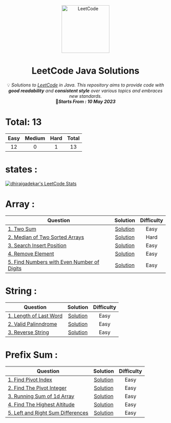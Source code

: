 <div align="center">
<a href="https://walkccc.github.io/LeetCode/"><img src="https://i.imgur.com/IsS5xkZ.png" width="150" title="LeetCode" alt="LeetCode"></a>
<h1>LeetCode Java Solutions</h1>
<span>💡 <i>Solutions to <a href="https://leetcode.com/problemset/all/">LeetCode</a> in Java. This repository aims to provide code with <strong>good readability</strong> and <strong>consistent style</strong> over various topics and embraces new standards.</i></span>
</br>
<span>📍<i><strong>Starts From : 10 May 2023</strong></i></span>
<br/>
</div>


# Total: 13

|   Easy  |  Medium | Hard | Total |
|:-------:|:-------:|:----:|:-----:|
|   12    |   0     |   1  |   13  |

# states : 
[![dhirajgadekar's LeetCode Stats](https://leetcode-stats.vercel.app/api?username=dhirajgadekar&theme=Raspberry)](https://github.com/JeremyTsaii/leetcode-stats)

# Array :

| Question | Solution | Difficulty |
|------------------------------------------------------------------------------------------------------------------------------------------------------------|:---------------------------------------------------------------------------------------------------------------------------------:|:----------:|
| [1. Two Sum](https://leetcode.com/problems/two-sum/) | [Solution](https://github.com/DhirajGadekar/LeetCode-Java-Solution/blob/main/Array/Easy/1_TwoSum.java) | Easy |
| [2. Median of Two Sorted Arrays](https://leetcode.com/problems/median-of-two-sorted-arrays/) | [Solution](https://github.com/DhirajGadekar/LeetCode-Java-Solution/blob/main/Array/Hard/1_MedianofTwoSortedArrays.java) | Hard |
| [3. Search Insert Position](https://leetcode.com/problems/search-insert-position/) | [Solution](https://github.com/DhirajGadekar/LeetCode-Java-Solution/blob/main/Array/Easy/2_SearchInsertPosition.java) | Easy |
| [4. Remove Element](https://leetcode.com/problems/remove-element/) | [Solution](https://github.com/DhirajGadekar/LeetCode-Java-Solution/blob/main/Array/Easy/3_RemoveElement.java) | Easy |
| [5. Find Numbers with Even Number of Digits](https://leetcode.com/problems/find-numbers-with-even-number-of-digits/) | [Solution](https://github.com/DhirajGadekar/LeetCode-Java-Solution/blob/main/Array/Easy/4_FindNumberswithEvenNumberofDigits.java) | Easy |

# String :

| Question | Solution | Difficulty |
|------------------------------------------------------------------------------------------------------------------------------------------------------------|:---------------------------------------------------------------------------------------------------------------------------------:|:----------:|
| [1. Length of Last Word](https://leetcode.com/problems/length-of-last-word/) | [Solution](https://github.com/DhirajGadekar/LeetCode-Java-Solution/blob/main/String/Easy/1_LengthofLastWord.java) | Easy |
| [2. Valid Palinndrome](https://leetcode.com/problems/valid-palindrome/) | [Solution](https://github.com/DhirajGadekar/LeetCode-Java-Solution/blob/main/String/Easy/2_ValidPalindrome.java) | Easy |
| [3. Reverse String](https://leetcode.com/problems/reverse-string/) | [Solution](https://github.com/DhirajGadekar/LeetCode-Java-Solution/blob/main/String/Easy/3_ReverseString.java) | Easy |

# Prefix Sum :

| Question | Solution | Difficulty |
|------------------------------------------------------------------------------------------------------------------------------------------------------------|:---------------------------------------------------------------------------------------------------------------------------------:|:----------:|
| [1. Find Pivot Index](https://leetcode.com/problems/find-pivot-index/) | [Solution](https://github.com/DhirajGadekar/LeetCode-Java-Solution/blob/main/Prefix%20Sum/Easy/1_FindPivotIndex.java) | Easy |
| [2. Find The Pivot Integer](https://leetcode.com/problems/find-the-pivot-integer/) | [Solution](https://github.com/DhirajGadekar/LeetCode-Java-Solution/blob/main/Prefix%20Sum/Easy/2_FindThePivotInteger.java) | Easy |
| [3. Running Sum of 1d Array](https://leetcode.com/problems/running-sum-of-1d-array/) | [Solution](https://github.com/DhirajGadekar/LeetCode-Java-Solution/blob/main/Prefix%20Sum/Easy/3_RunningSumof1dArray.java) | Easy |
| [4. Find The Highest Altitude](https://leetcode.com/problems/find-the-highest-altitude/) | [Solution](https://github.com/DhirajGadekar/LeetCode-Java-Solution/blob/main/Prefix%20Sum/Easy/4_FindTheHighestAltitude.java) | Easy |
| [5. Left and Right Sum Differences](https://leetcode.com/problems/left-and-right-sum-differences/) | [Solution](https://github.com/DhirajGadekar/LeetCode-Java-Solution/blob/main/Prefix%20Sum/Easy/5_RightLeftSumDiffernce.java) | Easy |

